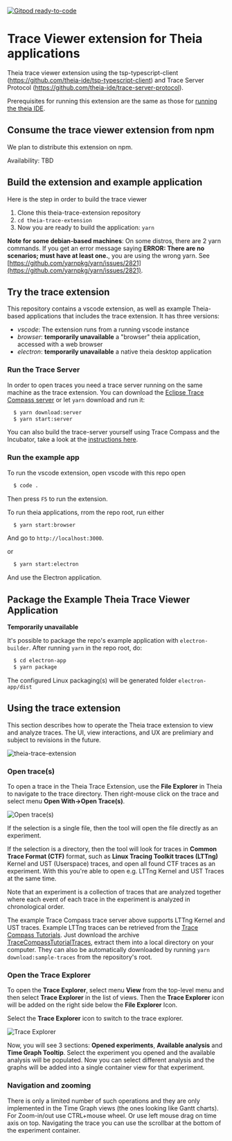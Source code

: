 [![Gitpod ready-to-code](https://img.shields.io/badge/Gitpod-ready--to--code-blue?logo=gitpod)](https://gitpod.io/#https://github.com/theia-ide/theia-trace-extension)

# Trace Viewer extension for Theia applications

Theia trace viewer extension using the tsp-typescript-client (https://github.com/theia-ide/tsp-typescript-client) and Trace Server Protocol (https://github.com/theia-ide/trace-server-protocol).

Prerequisites for running this extension are the same as those for [running the theia IDE](https://github.com/eclipse-theia/theia/blob/master/doc/Developing.md#prerequisites).

## Consume the trace viewer extension from npm

We plan to distribute this extension on npm. 

Availability: TBD

## Build the extension and example application

Here is the step in order to build the trace viewer

1. Clone this theia-trace-extension repository
2. `cd theia-trace-extension`
3. Now you are ready to build the application: `yarn`

**Note for some debian-based machines**: On some distros, there are 2 yarn commands. If you get an error message saying **ERROR: There are no scenarios; must have at least one.**, you are using the wrong yarn. See [https://github.com/yarnpkg/yarn/issues/2821](https://github.com/yarnpkg/yarn/issues/2821).

## Try the trace extension

This repository contains a vscode extension, as well as example Theia-based applications that includes the trace extension. It has three versions:

- _vscode_: The extension runs from a running vscode instance
- _browser_: **temporarily unavailable** a "browser" theia application, accessed with a web browser
- _electron_: **temporarily unavailable** a native theia desktop application

### Run the Trace Server

In order to open traces you need a trace server running on the same machine as the trace extension. You can download the [Eclipse Trace Compass server](https://download.eclipse.org/tracecompass.incubator/trace-server/rcp/?d) or let `yarn` download and run it:

```bash
  $ yarn download:server
  $ yarn start:server
```

You can also build the trace-server yourself using Trace Compass and the Incubator, take a look at the [instructions here](https://www.eclipse.org/tracecompass/download.html#trace-server).

### Run the example app

To run the vscode extension, open vscode with this repo open

```bash
  $ code .
```

Then press `F5` to run the extension.

To run theia applications, rrom the repo root, run either

```bash
  $ yarn start:browser
```

And go to `http://localhost:3000`.

or

```bash
  $ yarn start:electron
```

And use the Electron application.

## Package the Example Theia Trace Viewer Application

**Temporarily unavailable**

It's possible to package the repo's example application with `electron-builder`. After running `yarn` in the repo root, do:

```bash
  $ cd electron-app
  $ yarn package
```

  The configured Linux packaging(s) will be generated folder `electron-app/dist`

## Using the trace extension
This section describes how to operate the Theia trace extension to view and analyze traces. The UI, view interactions, and UX are prelimiary and subject to revisions in the future.

![theia-trace-extension](https://raw.githubusercontent.com/theia-ide/theia-trace-extension/master/doc/images/theia-trace-extension-0.0.1.png)

### Open trace(s)
To open a trace in the Theia Trace Extension, use the **File Explorer** in Theia to navigate to the trace directory. Then right-mouse click on the trace and select menu **Open With->Open Trace(s)**.

![Open trace(s)](https://raw.githubusercontent.com/theia-ide/theia-trace-extension/master/doc/images/theia-trace-extension-open-traces-0.0.1.png)

If the selection is a single file, then the tool will open the file directly as an experiment.

If the selection is a directory, then the tool will look for traces in **Common Trace Format (CTF)** format, such as **Linux Tracing Toolkit traces (LTTng)** Kernel and UST (Userspace) traces, and open all found CTF traces as an experiment. With this you're able to open e.g. LTTng Kernel and UST Traces at the same time.

Note that an experiment is a collection of traces that are analyzed together where each event of each trace in the experiment is analyzed in chronological order.

The example Trace Compass trace server above supports LTTng Kernel and UST traces. Example LTTng traces can be retrieved from the [Trace Compass Tutorials](https://github.com/tuxology/tracevizlab). Just download the archive [TraceCompassTutorialTraces](https://github.com/tuxology/tracevizlab/blob/master/labs/TraceCompassTutorialTraces.tgz), extract them into a local directory on your computer. They can also be automatically downloaded by running `yarn download:sample-traces` from the repository's root.

### Open the Trace Explorer
To open the **Trace Explorer**, select menu **View** from the top-level menu and then select **Trace Explorer** in the list of views. Then the **Trace Explorer** icon will be added on the right side below the **File Explorer** Icon. 

Select the **Trace Explorer** icon to switch to the trace explorer.

![Trace Explorer](https://raw.githubusercontent.com/theia-ide/theia-trace-extension/master/doc/images/theia-trace-extension-trace-explorer-0.0.1.png)

Now, you will see 3 sections: **Opened experiments**, **Available analysis** and **Time Graph Tooltip**. Select the experiment you opened and the available analysis will be populated. Now you can select different analysis and the graphs will be added into a single container view for that experiment.

### Navigation and zooming
There is only a limited number of such operations and they are only implemented in the Time Graph views (the ones looking like Gantt charts). For Zoom-in/out use CTRL+mouse wheel. Or use left mouse drag on time axis on top. Navigating the trace you can use the scrollbar at the bottom of the experiment container.

